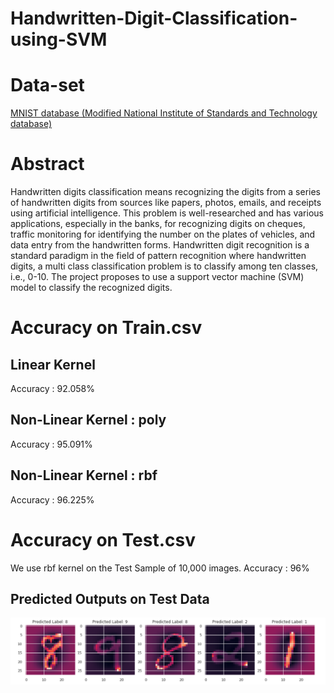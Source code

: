 # Handwritten-Digit-Classification-using-SVM

# Data-set
[MNIST database (Modified National Institute of Standards and Technology database)](https://www.kaggle.com/oddrationale/mnist-in-csv/home)

# Abstract
Handwritten digits classification means recognizing the digits from a series of handwritten
digits from sources like papers, photos, emails, and receipts using artificial intelligence.
This problem is well-researched and has various applications, especially in the banks, for
recognizing digits on cheques, traffic monitoring for identifying the number on the plates
of vehicles, and data entry from the handwritten forms.
Handwritten digit recognition is a standard paradigm in the field of pattern recognition where handwritten digits, a multi class classification problem is to classify among ten classes, i.e., 0-10. The project proposes
to use a support vector machine (SVM) model to classify the recognized digits.

# Accuracy on Train.csv
## Linear Kernel
Accuracy : 92.058%
## Non-Linear Kernel : poly 
Accuracy : 95.091%
## Non-Linear Kernel : rbf
Accuracy : 96.225%


# Accuracy on Test.csv
We use rbf kernel on the Test Sample of 10,000 images. 
Accuracy : 96%

## Predicted Outputs on Test Data
![Handwritten Digit Image and Corresponding Output](https://github.com/visheshkl/Handwritten-Digit-Classification-using-SVM/blob/main/output.png)
